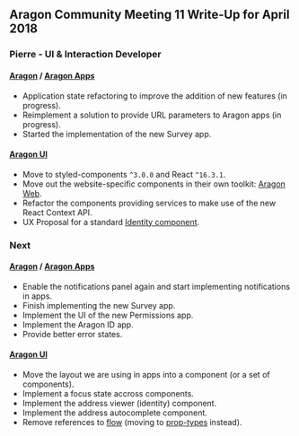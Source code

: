 ## Aragon Community Meeting 11 Write-Up for April 2018

### Pierre - UI & Interaction Developer

#### [Aragon](https://github.com/aragon/aragon) / [Aragon Apps](https://github.com/aragon/aragon-apps)

- Application state refactoring to improve the addition of new features (in progress).
- Reimplement a solution to provide URL parameters to Aragon apps (in progress).
- Started the implementation of the new Survey app.

#### [Aragon UI](https://github.com/aragon/aragon-ui)

- Move to styled-components `^3.0.0` and React `^16.3.1`.
- Move out the website-specific components in their own toolkit: [Aragon Web](https://github.com/aragon/aragon-web).
- Refactor the components providing services to make use of the new React Context API.
- UX Proposal for a standard [Identity component](https://github.com/aragon/aragon-ui/issues/156#issuecomment-385998267).

### Next

#### [Aragon](https://github.com/aragon/aragon) / [Aragon Apps](https://github.com/aragon/aragon-apps)

- Enable the notifications panel again and start implementing notifications in apps.
- Finish implementing the new Survey app.
- Implement the UI of the new Permissions app.
- Implement the Aragon ID app.
- Provide better error states.

#### [Aragon UI](https://github.com/aragon/aragon-ui)

- Move the layout we are using in apps into a component (or a set of components).
- Implement a focus state accross components.
- Implement the address viewer (identity) component.
- Implement the address autocomplete component.
- Remove references to [flow](http://flow.org/) (moving to [prop-types](https://github.com/facebook/prop-types) instead).
